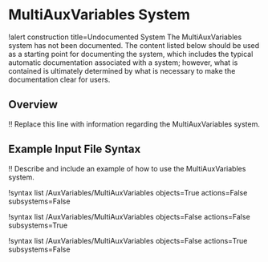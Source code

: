 # MultiAuxVariables System

!alert construction title=Undocumented System
The MultiAuxVariables system has not been documented. The content listed below should be used as a starting
point for documenting the system, which includes the typical automatic documentation associated with
a system; however, what is contained is ultimately determined by what is necessary to make the
documentation clear for users.

## Overview

!! Replace this line with information regarding the MultiAuxVariables system.

## Example Input File Syntax

!! Describe and include an example of how to use the MultiAuxVariables system.

!syntax list /AuxVariables/MultiAuxVariables objects=True actions=False subsystems=False

!syntax list /AuxVariables/MultiAuxVariables objects=False actions=False subsystems=True

!syntax list /AuxVariables/MultiAuxVariables objects=False actions=True subsystems=False
